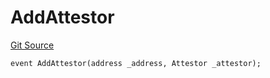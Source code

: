 # AddAttestor
[Git Source](https://github.com/primus-labs/zkTLS-contracts/blob/c34826da72b2646b30fc46afeef78c9dafa36cd0/src/PrimusZKTLS.sol)


```solidity
event AddAttestor(address _address, Attestor _attestor);
```

